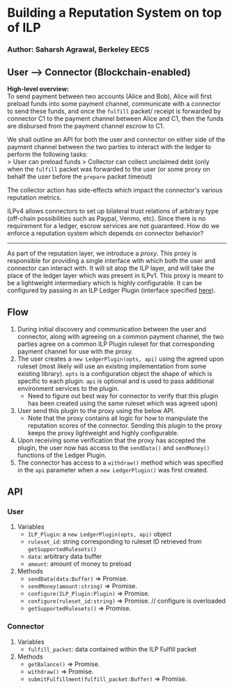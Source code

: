 # Building a Reputation System on top of ILP
### Author: Saharsh Agrawal, Berkeley EECS
## User --> Connector (Blockchain-enabled)
**High-level overview:**  
To send payment between two accounts (Alice and Bob), Alice will first preload funds into some payment channel, communicate with a connector to send these funds, and once the `fulfill` packet/ receipt is forwarded by connector C1 to the payment channel between Alice and C1, then the funds are disbursed from the payment channel escrow to C1.  

We shall outline an API for both the user and connector on either side of the payment channel between the two parties to interact with the ledger to perform the following tasks:  
	> User can preload funds
	> Collector can collect unclaimed debt (only when the `fulfill` packet was forwarded to the user (or some proxy on behalf the user before the `prepare` packet timeout)

The collector action has side-effects which impact the connector's various reputation metrics.

ILPv4 allows connectors to set up bilateral trust relations of arbitrary type (off-chain possibilities such as Paypal, Venmo, etc). Since there is no requirement for a ledger, escrow services are not guaranteed. How do we enforce a reputation system which depends on connector behavior?

-------------

As part of the reputation layer, we introduce a *proxy*. This proxy is responsible for providing a single interface with which both the user and connector can interact with. It will sit atop the ILP layer, and will take the place of the ledger layer which was present in ILPv1. This proxy is meant to be a lightweight intermediary which is highly configurable. It can be configured by passing in an ILP Ledger Plugin (interface specified [here](https://interledger.org/rfcs/0024-ledger-plugin-interface-2/#ledgerpluginsendmoney)).
## Flow
1. During initial discovery and communication between the user and connector, along with agreeing on a common payment channel, the two parties agree on a common ILP Plugin ruleset for that corresponding payment channel for use with the proxy.
2. The user creates a `new LedgerPlugin(opts, api)` using the agreed upon ruleset (most likely will use an existing implementation from some existing library). `opts` is a configuration object the shape of which is specific to each plugin. `api` is optional and is used to pass additional environment services to the plugin. 
	* Need to figure out best way for connector to verify that this plugin has been created using the same ruleset which was agreed upon)
3. User send this plugin to the proxy using the below API.
	* Note that the proxy contains all logic for how to manipulate the reputation scores of the connector. Sending this plugin to the proxy keeps the proxy lightweight and highly configurable.
4. Upon receiving some verification that the proxy has accepted the plugin, the user now has access to the `sendData()` and `sendMoney()` functions of the Ledger Plugin. 
5. The connector has access to a `withdraw()` method which was specified in the `api` parameter when a `new LedgerPlugin()` was first created.
## API
### User
1. Variables
	* `ILP_Plugin`: a `new LedgerPlugin(opts, api)` object
	* `ruleset_id`: string corresponding to ruleset ID retrieved from `getSupportedRulesets()`
	* `data`: arbitrary data buffer
	* `amount`: amount of money to preload
2. Methods
	* `sendData(data:Buffer)` ⇒ Promise.<undefined>
	* `sendMoney(amount:string)` ⇒ Promise.<undefined>
	* `configure(ILP_Plugin:Plugin)` ⇒ Promise.<undefined>
	* `configure(ruleset_id:string)` ⇒ Promise.<undefined> // configure is overloaded 
	* `getSupportedRulesets()` ⇒ Promise.<array> 

### Connector
1. Variables
	* `fulfill_packet`: data contained within the ILP Fulfill packet
2. Methods
	* `getBalance()` ⇒ Promise.<string>
	* `withdraw()` ⇒ Promise.<undefined>
	* `submitFulfillment(fulfill_packet:Buffer)` ⇒ Promise.<undefined>
